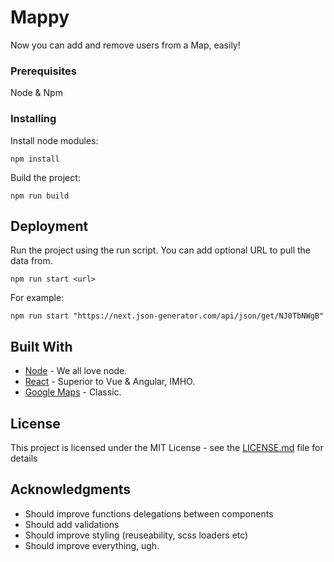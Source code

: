 # Mappy

Now you can add and remove users from a Map, easily! 

### Prerequisites

Node & Npm


### Installing

Install node modules:

```
npm install
```

Build the project:

```
npm run build
```


## Deployment

Run the project using the run script. You can add optional URL to pull the data from.


```
npm run start <url>
```

For example:

```
npm run start "https://next.json-generator.com/api/json/get/NJ0TbNWgB" 
```

## Built With

* [Node](https://nodejs.org/en/) - We all love node.
* [React](https://reactjs.org/) - Superior to Vue & Angular, IMHO.
* [Google Maps](https://developers.google.com/maps/documentation/javascript/tutorial) - Classic.

## License

This project is licensed under the MIT License - see the [LICENSE.md](LICENSE.md) file for details

## Acknowledgments

* Should improve functions delegations between components
* Should add validations
* Should improve styling (reuseability, scss loaders etc)
* Should improve everything, ugh.


